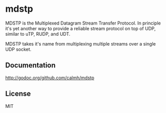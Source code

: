 mdstp
=====

MDSTP is the Multiplexed Datagram Stream Transfer Protocol. In principle
it's yet another way to provide a reliable stream protocol on top of
UDP, similar to uTP, RUDP, and UDT.

MDSTP takes it's name from multiplexing multiple streams over a single
UDP socket.

Documentation
-------------

http://godoc.org/github.com/calmh/mdstp

License
-------

MIT

